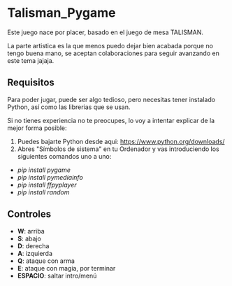 # Talisman_Pygame

Este juego nace por placer, basado en el juego de mesa TALISMAN.

La parte artistica es la que menos puedo dejar bien acabada porque no tengo buena mano, se aceptan colaboraciones para seguir avanzando en este tema jajaja.

## Requisitos

Para poder jugar, puede ser algo tedioso, pero necesitas tener instalado Python, así como las librerias que se usan.

Si no tienes experiencia no te preocupes, lo voy a intentar explicar de la mejor forma posible:
1. Puedes bajarte Python desde aqui: https://www.python.org/downloads/
2. Abres "Símbolos de sistema" en tu Ordenador y vas introduciendo los siguientes comandos uno a uno:
 - *pip install pygame*
 - *pip install pymediainfo*
 - *pip install ffpyplayer*
 - *pip install random*



## Controles

- **W**: arriba
- **S**: abajo
- **D**: derecha
- **A**: izquierda
- **Q**: ataque con arma
- **E**: ataque con magia, por terminar
- **ESPACIO**: saltar intro/menú
